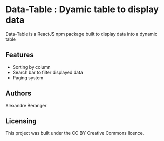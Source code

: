 # Data-Table : Dyamic table to display data

Data-Table is a ReactJS npm package built to display data into a dynamic table

## Features

- Sorting by column
- Search bar to filter displayed data
- Paging system

## Authors

Alexandre Beranger

## Licensing

This project was built under the CC BY Creative Commons licence.